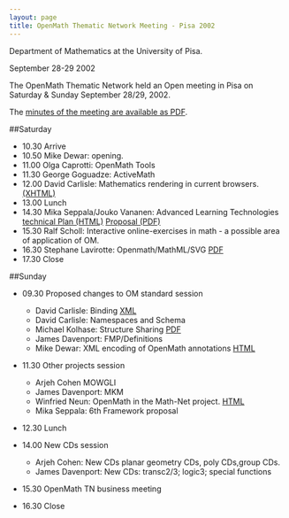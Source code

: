 ```yaml
---
layout: page
title: OpenMath Thematic Network Meeting - Pisa 2002
---
```




Department of Mathematics at the University of Pisa.

September 28-29 2002

The OpenMath Thematic Network held an Open meeting in Pisa
on Saturday &amp; Sunday September 28/29, 2002.

The [minutes of the meeting are available as PDF](Pisa2002.pdf).


##Saturday


* 10.30 Arrive
* 10.50 Mike Dewar: opening.
* 11.00 Olga Caprotti: OpenMath Tools
* 11.30 George Goguadze: ActiveMath
* 12.00 David Carlisle: Mathematics rendering in current browsers. [(XHTML)](http://www.w3.org/Math/XSL/mml2002-01.xml)
* 13.00 Lunch
* 14.30 Mika Seppala/Jouko Vananen:  Advanced Learning Technologies [technical Plan (HTML)](slides/seppala/HLS%20Techincal%20Plan.htm) [Proposal (PDF)](slides/seppala/proposal_pisa2.pdf) </li>
* 15.30 Ralf Scholl: Interactive online-exercises in math - a possible area of application of OM.
* 16.30 Stephane Lavirotte: Openmath/MathML/SVG [PDF](slides/lavirotte.pdf)</li>
* 17.30 Close

##Sunday


* 09.30 Proposed changes to OM standard session
  * David Carlisle: Binding [XML](../../standard/om11/omstd11.xml)
  * David Carlisle: Namespaces and Schema
  * Michael Kolhase: Structure Sharing [PDF](slides/kohlhase.pdf)
  * James Davenport: FMP/Definitions
  * Mike Dewar: XML encoding of OpenMath annotations [HTML](slides/XMLinOMATTR.htm)

* 11.30 Other projects session
  * Arjeh Cohen MOWGLI
  * James Davenport:  MKM
  * Winfried Neun: OpenMath in the Math-Net project. [HTML](slides/neun.htm)
  * Mika Seppala:   6th Framework proposal</li>
* 12.30 Lunch

* 14.00 New CDs session
  * Arjeh Cohen: New CDs planar geometry CDs, poly CDs,group CDs.
  *  James Davenport: New CDs: transc2/3; logic3;  special functions

* 15.30 OpenMath TN business meeting

* 16.30 Close




